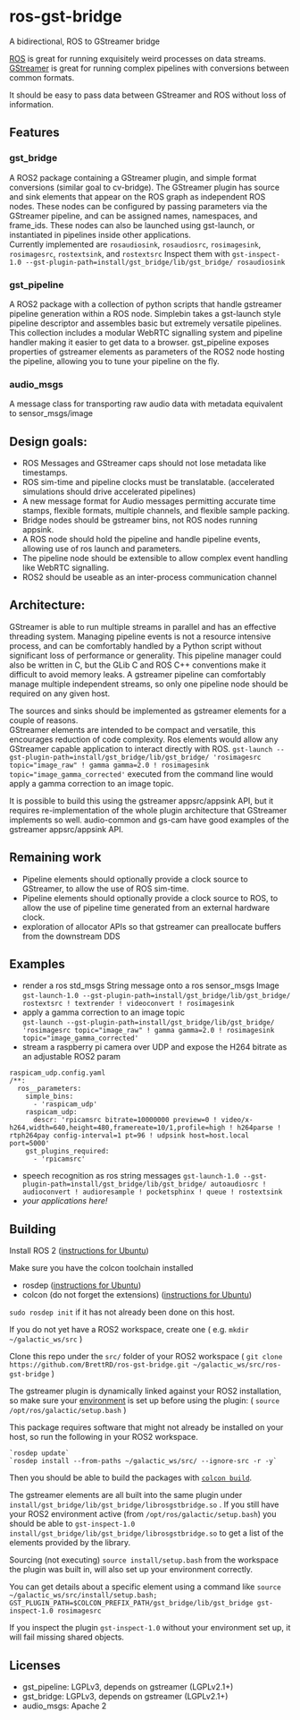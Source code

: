 # ros-gst-bridge
A bidirectional, ROS to GStreamer bridge

[ROS](https://www.ros.org/) is great for running exquisitely weird processes on data streams.\
[GStreamer](https://gstreamer.freedesktop.org/documentation/) is great for running complex pipelines with conversions between common formats.

It should be easy to pass data between GStreamer and ROS without loss of information.

## Features

### gst_bridge
A ROS2 package containing a GStreamer plugin, and simple format conversions (similar goal to cv-bridge).
The GStreamer plugin has source and sink elements that appear on the ROS graph as independent ROS nodes.
These nodes can be configured by passing parameters via the GStreamer pipeline, and can be assigned names, namespaces, and frame_ids.  These nodes can also be launched using gst-launch, or instantiated in pipelines inside other applications.  
Currently implemented are `rosaudiosink`, `rosaudiosrc`, `rosimagesink`, `rosimagesrc`, `rostextsink`, and `rostextsrc`
Inspect them with `gst-inspect-1.0 --gst-plugin-path=install/gst_bridge/lib/gst_bridge/ rosaudiosink`

### gst_pipeline
A ROS2 package with a collection of python scripts that handle gstreamer pipeline generation within a ROS node.
Simplebin takes a gst-launch style pipeline descriptor and assembles basic but extremely versatile pipelines.
This collection includes a modular WebRTC signalling system and pipeline handler making it easier to get data to a browser.
gst_pipeline exposes properties of gstreamer elements as parameters of the ROS2 node hosting the pipeline, allowing you to tune your pipeline on the fly.

### audio_msgs
A message class for transporting raw audio data with metadata equivalent to sensor_msgs/image

## Design goals:
* ROS Messages and GStreamer caps should not lose metadata like timestamps.
* ROS sim-time and pipeline clocks must be translatable. (accelerated simulations should drive accelerated pipelines)
* A new message format for Audio messages permitting accurate time stamps, flexible formats, multiple channels, and flexible sample packing.
* Bridge nodes should be gstreamer bins, not ROS nodes running appsink.
* A ROS node should hold the pipeline and handle pipeline events, allowing use of ros launch and parameters.
* The pipeline node should be extensible to allow complex event handling like WebRTC signalling.
* ROS2 should be useable as an inter-process communication channel

## Architecture:
GStreamer is able to run multiple streams in parallel and has an effective threading system. 
Managing pipeline events is not a resource intensive process, and can be comfortably handled by a Python script without significant loss of performance or generality. This pipeline manager could also be written in C, but the GLib C and ROS C++ conventions make it difficult to avoid memory leaks.
A gstreamer pipeline can comfortably manage multiple independent streams, so only one pipeline node should be required on any given host.

The sources and sinks should be implemented as gstreamer elements for a couple of reasons.\
GStreamer elements are intended to be compact and versatile, this encourages reduction of code complexity.
Ros elements would allow any GStreamer capable application to interact directly with ROS.  `gst-launch --gst-plugin-path=install/gst_bridge/lib/gst_bridge/ 'rosimagesrc topic="image_raw" ! gamma gamma=2.0 ! rosimagesink topic="image_gamma_corrected'` executed from the command line would apply a gamma correction to an image topic.

It is possible to build this using the gstreamer appsrc/appsink API, but it requires re-implementation of the whole plugin architecture that GStreamer implements so well.
audio-common and gs-cam have good examples of the gstreamer appsrc/appsink API.  


## Remaining work
* Pipeline elements should optionally provide a clock source to GStreamer, to allow the use of ROS sim-time.
* Pipeline elements should optionally provide a clock source to ROS, to allow the use of pipeline time generated from an external hardware clock.
* exploration of allocator APIs so that gstreamer can preallocate buffers from the downstream DDS


## Examples
* render a ros std_msgs String message onto a ros sensor_msgs Image  
  `gst-launch-1.0 --gst-plugin-path=install/gst_bridge/lib/gst_bridge/ rostextsrc ! textrender ! videoconvert ! rosimagesink`
* apply a gamma correction to an image topic  
  `gst-launch --gst-plugin-path=install/gst_bridge/lib/gst_bridge/ 'rosimagesrc topic="image_raw" ! gamma gamma=2.0 ! rosimagesink topic="image_gamma_corrected'`
* stream a raspberry pi camera over UDP and expose the H264 bitrate as an adjustable ROS2 param
```
raspicam_udp.config.yaml
/**:
  ros__parameters:
    simple_bins:
      - 'raspicam_udp'
    raspicam_udp:
      descr: 'rpicamsrc bitrate=10000000 preview=0 ! video/x-h264,width=640,height=480,framereate=10/1,profile=high ! h264parse ! rtph264pay config-interval=1 pt=96 ! udpsink host=host.local port=5000'
    gst_plugins_required:
      - 'rpicamsrc'
```
* speech recognition as ros string messages
  `gst-launch-1.0 --gst-plugin-path=install/gst_bridge/lib/gst_bridge/ autoaudiosrc ! audioconvert ! audioresample ! pocketsphinx ! queue ! rostextsink`
* *your applications here!*


## Building
Install ROS 2 ([instructions for Ubuntu](https://docs.ros.org/en/galactic/Installation/Ubuntu-Install-Debians.html))

Make sure you have the colcon toolchain installed
* rosdep ([instructions for Ubuntu](http://wiki.ros.org/rosdep#Installing_rosdep))
* colcon (do not forget the extensions) ([instructions for Ubuntu](https://colcon.readthedocs.io/en/released/user/installation.html#using-debian-packages))

`sudo rosdep init` if it has not already been done on this host.

If you do not yet have a ROS2 workspace, create one ( e.g. `mkdir ~/galactic_ws/src` )

Clone this repo under the `src/` folder of your ROS2 workspace ( `git clone https://github.com/BrettRD/ros-gst-bridge.git ~/galactic_ws/src/ros-gst-bridge` )

The gstreamer plugin is dynamically linked against your ROS2 installation, so make sure your [environment](https://docs.ros.org/en/galactic/Installation/Ubuntu-Install-Debians.html#environment-setup) is set up before using the plugin: ( `source /opt/ros/galactic/setup.bash` )

This package requires software that might not already be installed on your host, so run the following in your ROS2 workspace.
```
`rosdep update`
`rosdep install --from-paths ~/galactic_ws/src/ --ignore-src -r -y`
```

Then you should be able to build the packages with [`colcon build`](https://docs.ros.org/en/galactic/Tutorials/Colcon-Tutorial.html).

The gstreamer elements are all built into the same plugin under `install/gst_bridge/lib/gst_bridge/librosgstbridge.so` .
If you still have your ROS2 environment active (from `/opt/ros/galactic/setup.bash`) you should be able to `gst-inspect-1.0 install/gst_bridge/lib/gst_bridge/librosgstbridge.so` to get a list of the elements provided by the library.

Sourcing (not executing) `source install/setup.bash` from the workspace the plugin was built in, will also set up your environment correctly.

You can get details about a specific element using a command like `source ~/galactic_ws/src/install/setup.bash; GST_PLUGIN_PATH=$COLCON_PREFIX_PATH/gst_bridge/lib/gst_bridge gst-inspect-1.0 rosimagesrc`

If you inspect the plugin `gst-inspect-1.0` without your environment set up, it will fail missing shared objects.


## Licenses
* gst_pipeline: LGPLv3, depends on gstreamer (LGPLv2.1+)
* gst_bridge: LGPLv3, depends on gstreamer (LGPLv2.1+)
* audio_msgs: Apache 2
